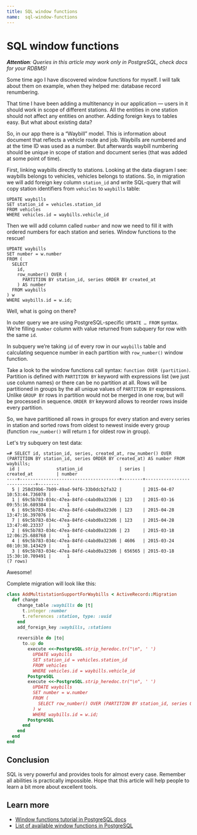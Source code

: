 ```yaml
---
title: SQL window functions
name:  sql-window-functions
---
```


SQL window functions
====================

_**Attention**: Queries in this article may work only in PostgreSQL, check docs for your RDBMS!_

Some time ago I have discovered window functions for myself. I will talk about them on example, when they helped me: database record renumbering.

That time I have been adding a multitenancy in our application — users in it should work in scope of different stations. All the entities in one station should not affect any entities on another. Adding foreign keys to tables easy. But what about existing data?

So, in our app there is a “Waybill” model. This is information about document that reflects a vehicle route and job. Waybills are numbered and at the time ID was used as a number. But afterwards waybill numbering should be unique in scope of station and document series (that was added at some point of time). 

First, linking waybills directly to stations. Looking at the data diagram I see: waybills belongs to vehicles, vehicles belongs to stations. So, in migration we will add foreign key column `station_id` and write SQL-query that will copy station identifiers from `vehicles` to `waybills` table:

```PostgreSQL
UPDATE waybills
SET station_id = vehicles.station_id
FROM vehicles
WHERE vehicles.id = waybills.vehicle_id
```

Then we will add column called `number` and now we need to fill it with ordered numbers for each station and series. Window functions to the rescue!

```PostgreSQL
UPDATE waybills
SET number = w.number
FROM (
  SELECT
    id,
    row_number() OVER (
      PARTITION BY station_id, series ORDER BY created_at
    ) AS number
  FROM waybills
) w
WHERE waybills.id = w.id;
```

Well, what is going on there?

In outer query we are using PostgreSQL-specific `UPDATE … FROM` syntax. We’re filling `number` column with value returned from subquery for row with the same `id`.

In subquery we’re taking `id` of every row in our `waybills` table and calculating sequence number in each partition with `row_number()` window function.

Take a look to the window functions call syntax: `function OVER (partition)`. Partition is defined with `PARTITION BY` keyword with expressions list (we just use column names) or there can be no partition at all. Rows will be partitioned in groups by the all unique values of `PARTITION BY` expressions. Unlike `GROUP BY` rows in partition would not be merged in one row, but will be processed in sequence. `ORDER BY` keyword allows to reorder rows inside every partition.

So, we have partitioned all rows in groups for every station and every series in station and sorted rows from oldest to newest inside every group (function `row_number()` will return `1` for oldest row in group). 

Let's try subquery on test data:

    =# SELECT id, station_id, series, created_at, row_number() OVER (PARTITION BY station_id, series ORDER BY created_at) AS number FROM waybills;
     id |              station_id              | series |         created_at         | number
    ----+--------------------------------------+--------+----------------------------+--------
      5 | 258d39b6-7b09-49ad-94f6-33b0dcb2fa32 |        | 2015-04-07 10:53:44.736078 |      1
      1 | 69c5b783-034c-47ea-84fd-c4abd0a323d6 | 123    | 2015-03-16 09:55:16.689384 |      1
      6 | 69c5b783-034c-47ea-84fd-c4abd0a323d6 | 123    | 2015-04-28 13:47:16.397076 |      2
      7 | 69c5b783-034c-47ea-84fd-c4abd0a323d6 | 123    | 2015-04-28 13:47:40.23337  |      3
      2 | 69c5b783-034c-47ea-84fd-c4abd0a323d6 | 23     | 2015-03-18 12:06:25.688768 |      1
      4 | 69c5b783-034c-47ea-84fd-c4abd0a323d6 | 4606   | 2015-03-24 08:10:38.143429 |      1
      3 | 69c5b783-034c-47ea-84fd-c4abd0a323d6 | 656565 | 2015-03-18 15:30:10.709491 |      1
    (7 rows)

Awesome!

Complete migration will look like this:

```ruby
class AddMultistationSupportForWaybills < ActiveRecord::Migration
  def change
    change_table :waybills do |t|
      t.integer :number
      t.references :station, type: :uuid
    end
    add_foreign_key :waybills, :stations
    
    reversible do |to|
      to.up do
        execute <<-PostgreSQL.strip_heredoc.tr("\n", ' ')
          UPDATE waybills
          SET station_id = vehicles.station_id
          FROM vehicles
          WHERE vehicles.id = waybills.vehicle_id
        PostgreSQL
        execute <<-PostgreSQL.strip_heredoc.tr("\n", ' ')
          UPDATE waybills
          SET number = w.number
          FROM (
            SELECT row_number() OVER (PARTITION BY station_id, series ORDER BY created_at) AS number, id FROM waybills
          ) w
          WHERE waybills.id = w.id;
        PostgreSQL
      end
    end
  end
end
```

Conclusion
----------

SQL is very powerful and provides tools for almost every case. Remember all abilities is practically impossible. Hope that this article will help people to learn a bit more about excellent tools.


Learn more
----------

 * [Window functions tutorial in PostgreSQL docs](http://www.postgresql.org/docs/9.4/static/tutorial-window.html)
 * [List of available window functions in PostgreSQL](http://www.postgresql.org/docs/9.4/static/functions-window.html)

